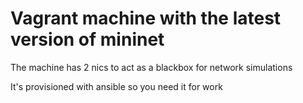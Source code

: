 # Vagrant machine with the latest version of mininet

The machine has 2 nics to act as a blackbox for network simulations

It's provisioned with ansible so you need it for work
